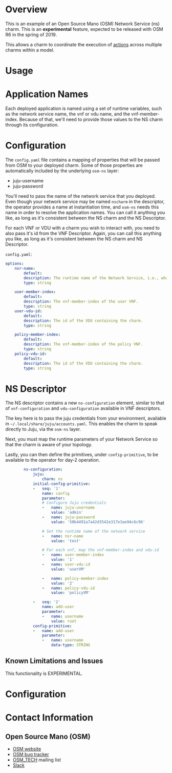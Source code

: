 # Overview

This is an example of an Open Source Mano (OSM) Network Service (ns) charm. This is an **experimental** feature, expected to be released with OSM R6 in the spring of 2019.

This allows a charm to coordinate the execution of [actions] across multiple charms within a model.

# Usage

# Application Names

Each deployed application is named using a set of runtime variables, such as the network service name, the vnf or vdu name, and the vnf-member-index. Because of that, we'll need to provide those values to the NS charm through its configuration.

# Configuration

The `config.yaml` file contains a mapping of properties that will be passed from OSM to your deployed charm. Some of those properties are automatically included by the underlying `osm-ns` layer:
- juju-username
- juju-password

You'll need to pass the name of the network service that you deployed. Even though your network service may be named `nscharm` in the descriptor, the operator provides a name at instantiation time, and `osm-ns` needs this name in order to resolve the application names. You can call it anything you like, as long as it's consistent between the NS charm and the NS Descriptor.

For each VNF or VDU with a charm you wish to interact with, you need to also pass it's id from the VNF Descriptor. Again, you can call this anything you like, as long as it's consistent between the NS charm and NS Descriptor.

`config.yaml`:
```yaml
options:
    nsr-name:
        default:
        description: The runtime name of the Network Service, i.e., what its deployed name is.
        type: string

    user-member-index:
        default:
        description: The vnf-member-index of the user VNF.
        type: string
    user-vdu-id:
        default:
        description: The id of the VDU containing the charm.
        type: string

    policy-member-index:
        default:
        description: The vnf-member-index of the policy VNF.
        type: string
    policy-vdu-id:
        default:
        description: The id of the VDU containing the charm.
        type: string
```

# NS Descriptor

The NS descriptor contains a new `ns-configuration` element, similar to that of `vnf-configuration` and `vdu-configuration` available in VNF descriptors.

The key here is to pass the juju credentials from your environment, available in `~/.local/share/juju/accounts.yaml`. This enables the charm to speak directly to Juju, via the `osm-ns` layer.

Next, you must map the runtime parameters of your Network Service so that the charm is aware of your topology.

Lastly, you can then define the primitives, under `config-primitive`, to be available to the operator for day-2 operation.

```yaml
        ns-configuration:
            juju:
                charm: ns
            initial-config-primitive:
            -   seq: '1'
                name: config
                parameter:
                # Configure Juju credentials
                -   name: juju-username
                    value: 'admin'
                -   name: juju-password
                    value: '50b4491a7a42d3542e317e3ae94c6c96'

                # Set the runtime name of the network service
                -   name: nsr-name
                    value: 'test'

                # For each vnf, map the vnf-member-index and vdu-id
                -   name: user-member-index
                    value: '1'
                -   name: user-vdu-id
                    value: 'userVM'

                -   name: policy-member-index
                    value: '2'
                -   name: policy-vdu-id
                    value: 'policyVM'

            -   seq: '2'
                name: add-user
                parameter:
                -   name: username
                    value: root
            config-primitive:
            -   name: add-user
                parameter:
                -   name: username
                    data-type: STRING
```

## Known Limitations and Issues

This functionality is EXPERIMENTAL.

# Configuration

# Contact Information


## Open Source Mano (OSM)

  - [OSM website](https://osm.etsi.org/)
  - [OSM bug tracker](https://osm.etsi.org/bugzilla/)
  - [OSM_TECH](mailto:OSM_TECH@list.etsi.org) mailing list
  - [Slack](https://join.slack.com/t/opensourcemano/shared_invite/enQtMzQ3MzYzNTQ0NDIyLWJkMzRjNDM0MjFjODYzMGQ3ODIzMzJlNTg2ZGI5OTdiZjFiNDMyMzYxMjRjNDU4N2FmNjRjNzY5NTE1MjgzOTQ)

[actions]: https://docs.jujucharms.com/2.5/en/actions
